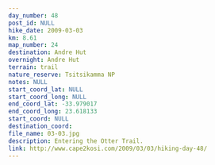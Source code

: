 ```yaml
---
day_number: 48
post_id: NULL
hike_date: 2009-03-03
km: 8.61
map_number: 24
destination: Andre Hut
overnight: Andre Hut
terrain: trail
nature_reserve: Tsitsikamma NP
notes: NULL
start_coord_lat: NULL
start_coord_long: NULL
end_coord_lat: -33.979017
end_coord_long: 23.618133
start_coord: NULL
destination_coord: 
file_name: 03-03.jpg
description: Entering the Otter Trail.
link: http://www.cape2kosi.com/2009/03/03/hiking-day-48/
---
```

